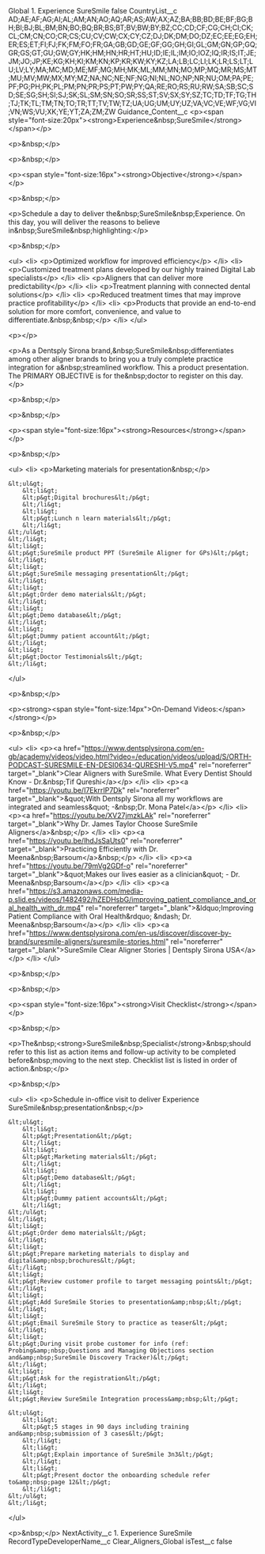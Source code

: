 <?xml version="1.0" encoding="UTF-8"?>
<CustomMetadata xmlns="http://soap.sforce.com/2006/04/metadata" xmlns:xsi="http://www.w3.org/2001/XMLSchema-instance" xmlns:xsd="http://www.w3.org/2001/XMLSchema">
    <label>Global 1. Experience SureSmile</label>
    <protected>false</protected>
    <values>
        <field>CountryList__c</field>
        <value xsi:type="xsd:string">AD;AE;AF;AG;AI;AL;AM;AN;AO;AQ;AR;AS;AW;AX;AZ;BA;BB;BD;BE;BF;BG;BH;BI;BJ;BL;BM;BN;BO;BQ;BR;BS;BT;BV;BW;BY;BZ;CC;CD;CF;CG;CH;CI;CK;CL;CM;CN;CO;CR;CS;CU;CV;CW;CX;CY;CZ;DJ;DK;DM;DO;DZ;EC;EE;EG;EH;ER;ES;ET;FI;FJ;FK;FM;FO;FR;GA;GB;GD;GE;GF;GG;GH;GI;GL;GM;GN;GP;GQ;GR;GS;GT;GU;GW;GY;HK;HM;HN;HR;HT;HU;ID;IE;IL;IM;IO;IOZ;IQ;IR;IS;IT;JE;JM;JO;JP;KE;KG;KH;KI;KM;KN;KP;KR;KW;KY;KZ;LA;LB;LC;LI;LK;LR;LS;LT;LU;LV;LY;MA;MC;MD;ME;MF;MG;MH;MK;ML;MM;MN;MO;MP;MQ;MR;MS;MT;MU;MV;MW;MX;MY;MZ;NA;NC;NE;NF;NG;NI;NL;NO;NP;NR;NU;OM;PA;PE;PF;PG;PH;PK;PL;PM;PN;PR;PS;PT;PW;PY;QA;RE;RO;RS;RU;RW;SA;SB;SC;SD;SE;SG;SH;SI;SJ;SK;SL;SM;SN;SO;SR;SS;ST;SV;SX;SY;SZ;TC;TD;TF;TG;TH;TJ;TK;TL;TM;TN;TO;TR;TT;TV;TW;TZ;UA;UG;UM;UY;UZ;VA;VC;VE;WF;VG;VI;VN;WS;VU;XK;YE;YT;ZA;ZM;ZW</value>
    </values>
    <values>
        <field>Guidance_Content__c</field>
        <value xsi:type="xsd:string">&lt;p&gt;&lt;span style=&quot;font-size:20px&quot;&gt;&lt;strong&gt;Experience&amp;nbsp;SureSmile​&lt;/strong&gt;&lt;/span&gt;&lt;/p&gt;

&lt;p&gt;&amp;nbsp;&lt;/p&gt;

&lt;p&gt;&amp;nbsp;&lt;/p&gt;

&lt;p&gt;&lt;span style=&quot;font-size:16px&quot;&gt;&lt;strong&gt;Objective​&lt;/strong&gt;&lt;/span&gt;&lt;/p&gt;

&lt;p&gt;&amp;nbsp;&lt;/p&gt;

&lt;p&gt;Schedule a day to deliver the&amp;nbsp;SureSmile&amp;nbsp;Experience. On this day, you will deliver the reasons to believe in&amp;nbsp;SureSmile&amp;nbsp;highlighting:​&lt;/p&gt;

&lt;p&gt;&amp;nbsp;&lt;/p&gt;

&lt;ul&gt;
&lt;li&gt;
&lt;p&gt;Optimized workflow for improved efficiency​&lt;/p&gt;
&lt;/li&gt;
&lt;li&gt;
&lt;p&gt;Customized treatment plans developed by our highly trained Digital Lab specialists​&lt;/p&gt;
&lt;/li&gt;
&lt;li&gt;
&lt;p&gt;Aligners that can deliver more predictability&lt;/p&gt;
&lt;/li&gt;
&lt;li&gt;
&lt;p&gt;Treatment planning with connected dental solutions​&lt;/p&gt;
&lt;/li&gt;
&lt;li&gt;
&lt;p&gt;Reduced treatment times that may improve practice profitability​&lt;/p&gt;
&lt;/li&gt;
&lt;li&gt;
&lt;p&gt;Products that provide an end-to-end solution for more comfort, convenience, and value to differentiate.&amp;nbsp;&amp;nbsp;​&lt;/p&gt;
&lt;/li&gt;
&lt;/ul&gt;

&lt;p&gt;​&lt;/p&gt;

&lt;p&gt;As a Dentsply Sirona brand,&amp;nbsp;SureSmile&amp;nbsp;differentiates among other aligner brands to bring you a truly complete practice integration for a&amp;nbsp;streamlined workflow. This a product presentation. The PRIMARY OBJECTIVE is for the&amp;nbsp;doctor to register on this day.&lt;/p&gt;

&lt;p&gt;&amp;nbsp;&lt;/p&gt;

&lt;p&gt;&amp;nbsp;&lt;/p&gt;

&lt;p&gt;&lt;span style=&quot;font-size:16px&quot;&gt;&lt;strong&gt;Resources&lt;/strong&gt;&lt;/span&gt;&lt;/p&gt;

&lt;p&gt;&amp;nbsp;&lt;/p&gt;

&lt;ul&gt;
&lt;li&gt;
&lt;p&gt;Marketing materials for presentation&amp;nbsp;​&lt;/p&gt;

	&lt;ul&gt;
		&lt;li&gt;
		&lt;p&gt;Digital brochures​&lt;/p&gt;
		&lt;/li&gt;
		&lt;li&gt;
		&lt;p&gt;Lunch n learn materials​&lt;/p&gt;
		&lt;/li&gt;
	&lt;/ul&gt;
	&lt;/li&gt;
	&lt;li&gt;
	&lt;p&gt;SureSmile product PPT (SureSmile Aligner for GPs)​&lt;/p&gt;
	&lt;/li&gt;
	&lt;li&gt;
	&lt;p&gt;SureSmile messaging presentation​&lt;/p&gt;
	&lt;/li&gt;
	&lt;li&gt;
	&lt;p&gt;Order demo materials​&lt;/p&gt;
	&lt;/li&gt;
	&lt;li&gt;
	&lt;p&gt;Demo database​&lt;/p&gt;
	&lt;/li&gt;
	&lt;li&gt;
	&lt;p&gt;Dummy patient account​&lt;/p&gt;
	&lt;/li&gt;
	&lt;li&gt;
	&lt;p&gt;Doctor Testimonials&lt;/p&gt;
	&lt;/li&gt;
&lt;/ul&gt;

&lt;p&gt;&amp;nbsp;&lt;/p&gt;

&lt;p&gt;&lt;strong&gt;&lt;span style=&quot;font-size:14px&quot;&gt;On-Demand Videos:​&lt;/span&gt;&lt;/strong&gt;&lt;/p&gt;

&lt;p&gt;&amp;nbsp;&lt;/p&gt;

&lt;ul&gt;
&lt;li&gt;
&lt;p&gt;&lt;a href=&quot;https://www.dentsplysirona.com/en-gb/academy/videos/video.html?video=/education/videos/upload/S/ORTH-PODCAST-SURESMILE-EN-DESI0634-QURESHI-V5.mp4&quot; rel=&quot;noreferrer&quot; target=&quot;_blank&quot;&gt;Clear Aligners with SureSmile. What Every Dentist Should Know - Dr.&amp;nbsp;Tif Qureshi&lt;/a&gt;&lt;/p&gt;
&lt;/li&gt;
&lt;li&gt;
&lt;p&gt;&lt;a href=&quot;https://youtu.be/I7EkrrIP7Dk&quot; rel=&quot;noreferrer&quot; target=&quot;_blank&quot;&gt;&amp;quot;With Dentsply Sirona all my workflows are integrated and seamless&amp;quot; -&amp;nbsp;Dr. Mona Patel&lt;/a&gt;​&lt;/p&gt;
&lt;/li&gt;
&lt;li&gt;
&lt;p&gt;&lt;a href=&quot;https://youtu.be/XV27jmzkLAk&quot; rel=&quot;noreferrer&quot; target=&quot;_blank&quot;&gt;Why Dr. James Taylor Choose SureSmile Aligners&lt;/a&gt;&amp;nbsp;​&lt;/p&gt;
&lt;/li&gt;
&lt;li&gt;
&lt;p&gt;&lt;a href=&quot;https://youtu.be/lhdJsSaUts0&quot; rel=&quot;noreferrer&quot; target=&quot;_blank&quot;&gt;Practicing Efficiently with Dr. Meena&amp;nbsp;Barsoum&lt;/a&gt;&amp;nbsp;​&lt;/p&gt;
&lt;/li&gt;
&lt;li&gt;
&lt;p&gt;&lt;a href=&quot;https://youtu.be/79mVg2GDf-o&quot; rel=&quot;noreferrer&quot; target=&quot;_blank&quot;&gt;&amp;quot;Makes our lives easier as a clinician&amp;quot; - Dr. Meena&amp;nbsp;Barsoum&lt;/a&gt;​&lt;/p&gt;
&lt;/li&gt;
&lt;li&gt;
&lt;p&gt;&lt;a href=&quot;https://s3.amazonaws.com/media-p.slid.es/videos/1482492/hZEDHsbG/improving_patient_compliance_and_oral_health_with_dr.mp4&quot; rel=&quot;noreferrer&quot; target=&quot;_blank&quot;&gt;&amp;ldquo;Improving Patient Compliance with Oral Health&amp;rdquo; &amp;ndash; Dr. Meena&amp;nbsp;Barsoum&lt;/a&gt;​&lt;/p&gt;
&lt;/li&gt;
&lt;li&gt;
&lt;p&gt;&lt;a href=&quot;https://www.dentsplysirona.com/en-us/discover/discover-by-brand/suresmile-aligners/suresmile-stories.html&quot; rel=&quot;noreferrer&quot; target=&quot;_blank&quot;&gt;SureSmile Clear Aligner Stories | Dentsply Sirona USA&lt;/a&gt;​&lt;/p&gt;
&lt;/li&gt;
&lt;/ul&gt;

&lt;p&gt;&amp;nbsp;&lt;/p&gt;

&lt;p&gt;&amp;nbsp;&lt;/p&gt;

&lt;p&gt;&lt;span style=&quot;font-size:16px&quot;&gt;&lt;strong&gt;Visit Checklist​&lt;/strong&gt;&lt;/span&gt;&lt;/p&gt;

&lt;p&gt;&amp;nbsp;&lt;/p&gt;

&lt;p&gt;The&amp;nbsp;&lt;strong&gt;SureSmile&amp;nbsp;Specialist&lt;/strong&gt;&amp;nbsp;should refer to this list as action items and follow-up activity to be completed before&amp;nbsp;moving to the next step. Checklist list is listed in order of action.&amp;nbsp;​&lt;/p&gt;

&lt;p&gt;&amp;nbsp;&lt;/p&gt;

&lt;ul&gt;
&lt;li&gt;
&lt;p&gt;Schedule in-office visit to deliver Experience SureSmile&amp;nbsp;presentation&amp;nbsp;​&lt;/p&gt;

	&lt;ul&gt;
		&lt;li&gt;
		&lt;p&gt;Presentation​&lt;/p&gt;
		&lt;/li&gt;
		&lt;li&gt;
		&lt;p&gt;Marketing materials​&lt;/p&gt;
		&lt;/li&gt;
		&lt;li&gt;
		&lt;p&gt;Demo database​&lt;/p&gt;
		&lt;/li&gt;
		&lt;li&gt;
		&lt;p&gt;Dummy patient accounts​&lt;/p&gt;
		&lt;/li&gt;
	&lt;/ul&gt;
	&lt;/li&gt;
	&lt;li&gt;
	&lt;p&gt;Order demo materials​&lt;/p&gt;
	&lt;/li&gt;
	&lt;li&gt;
	&lt;p&gt;Prepare marketing materials to display and digital&amp;nbsp;brochures​&lt;/p&gt;
	&lt;/li&gt;
	&lt;li&gt;
	&lt;p&gt;Review customer profile to target messaging points​&lt;/p&gt;
	&lt;/li&gt;
	&lt;li&gt;
	&lt;p&gt;Add SureSmile Stories to presentation&amp;nbsp;​&lt;/p&gt;
	&lt;/li&gt;
	&lt;li&gt;
	&lt;p&gt;Email SureSmile Story to practice as teaser​&lt;/p&gt;
	&lt;/li&gt;
	&lt;li&gt;
	&lt;p&gt;During visit probe customer for info (ref: Probing&amp;nbsp;Questions and Managing Objections section and&amp;nbsp;SureSmile Discovery Tracker)&lt;/p&gt;
	&lt;/li&gt;
	&lt;li&gt;
	&lt;p&gt;Ask for the registration​&lt;/p&gt;
	&lt;/li&gt;
	&lt;li&gt;
	&lt;p&gt;Review SureSmile Integration process&amp;nbsp;​&lt;/p&gt;

	&lt;ul&gt;
		&lt;li&gt;
		&lt;p&gt;5 stages in 90 days including training and&amp;nbsp;submission of 3 cases​&lt;/p&gt;
		&lt;/li&gt;
		&lt;li&gt;
		&lt;p&gt;Explain importance of SureSmile 3n3&lt;/p&gt;
		&lt;/li&gt;
		&lt;li&gt;
		&lt;p&gt;Present doctor the onboarding schedule refer to&amp;nbsp;page 12&lt;/p&gt;
		&lt;/li&gt;
	&lt;/ul&gt;
	&lt;/li&gt;
&lt;/ul&gt;

&lt;p&gt;&amp;nbsp;&lt;/p&gt;</value>
    </values>
    <values>
        <field>NextActivity__c</field>
        <value xsi:type="xsd:string">1. Experience SureSmile</value>
    </values>
    <values>
        <field>RecordTypeDeveloperName__c</field>
        <value xsi:type="xsd:string">Clear_Aligners_Global</value>
    </values>
    <values>
        <field>isTest__c</field>
        <value xsi:type="xsd:boolean">false</value>
    </values>
</CustomMetadata>
